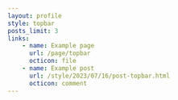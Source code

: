 ```yaml
---
layout: profile
style: topbar
posts_limit: 3
links: 
    - name: Example page
      url: /page/topbar
      octicon: file
    - name: Example post
      url: /style/2023/07/16/post-topbar.html
      octicon: comment
---
```

